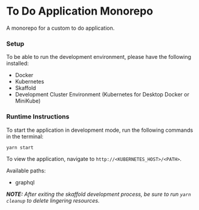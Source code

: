 # To Do Application Monorepo

A monorepo for a custom to do application.

### Setup
To be able to run the development environment, please have the following installed:
* Docker
* Kubernetes
* Skaffold
* Development Cluster Environment (Kubernetes for Desktop Docker or MiniKube)

### Runtime Instructions
To start the application in development mode, run the following commands in the terminal:
```bash
yarn start
```
To view the application, navigate to `http://<KUBERNETES_HOST>/<PATH>`.

Available paths:
* graphql

***NOTE:*** *After exiting the skaffold development process, be sure to run `yarn cleanup` to delete lingering resources.*